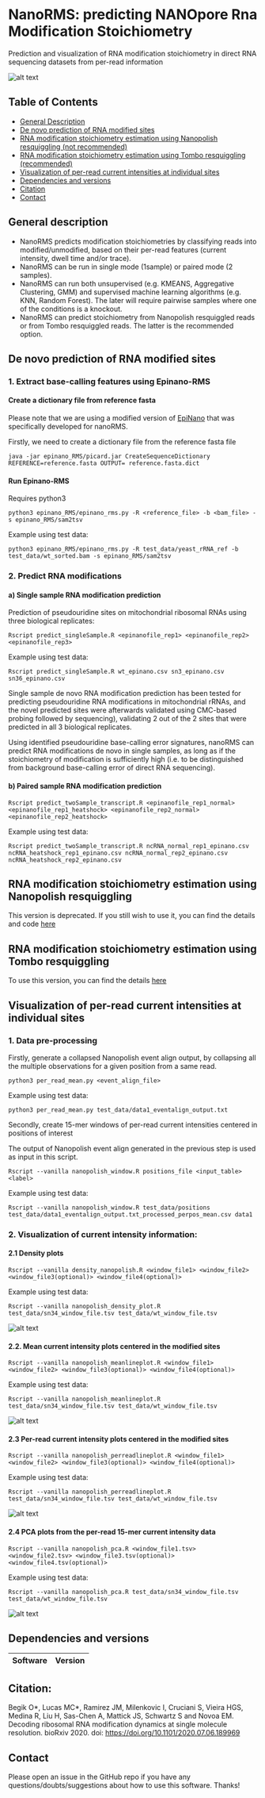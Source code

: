 # NanoRMS: predicting NANOpore Rna Modification Stoichiometry
Prediction and visualization of RNA modification stoichiometry in direct RNA sequencing datasets from per-read information 

![alt text](./img/init_fig.png "init_fig")


## Table of Contents  
- [General Description](#General-description)
- [De novo prediction of RNA modified sites](#De-novo-prediction-of-RNA-modified-sites)
- [RNA modification stoichiometry estimation using Nanopolish resquiggling (not recommended)](#RNA-modification-stoichiometry-estimation-using-nanopolish-resquiggling)
- [RNA modification stoichiometry estimation using Tombo resquiggling (recommended)](#RNA-modification-stoichiometry-estimation-using-tombo-resquiggling)
- [Visualization of per-read current intensities at individual sites](Visualization-of-per-read-current-intensities-at-individual-sites)
- [Dependencies and versions](#Dependencies-and-versions)
- [Citation](#Citation) 
- [Contact](#Contact) 
 

## General description
* NanoRMS predicts modification stoichiometries by classifying reads into modified/unmodified, based on their per-read features (current intensity, dwell time and/or trace).
* NanoRMS can be run in single mode (1sample) or paired mode (2 samples).
* NanoRMS can run both unsupervised (e.g. KMEANS, Aggregative Clustering, GMM) and supervised machine learning algorithms (e.g. KNN, Random Forest). The later will require pairwise samples where one of the conditions is a knockout.
* NanoRMS can predict stoichiometry from Nanopolish resquiggled reads or from Tombo resquiggled reads. The latter is the recommended option.

## De novo prediction of RNA modified sites

### 1. Extract base-calling features using Epinano-RMS 

#### Create a dictionary file from reference fasta
Please note that we are using  a modified version of [EpiNano](https://github.com/enovoa/EpiNano/blob/master/README.md) that was specifically developed for nanoRMS. 

Firstly, we need to create a dictionary file from the reference fasta file
```
java -jar epinano_RMS/picard.jar CreateSequenceDictionary REFERENCE=reference.fasta OUTPUT= reference.fasta.dict
```

#### Run Epinano-RMS
Requires python3

```
python3 epinano_RMS/epinano_rms.py -R <reference_file> -b <bam_file> -s epinano_RMS/sam2tsv
```
Example using test data: 

```
python3 epinano_RMS/epinano_rms.py -R test_data/yeast_rRNA_ref -b test_data/wt_sorted.bam -s epinano_RMS/sam2tsv
```

### 2. Predict RNA modifications

#### a) Single sample RNA modification prediction

Prediction of pseudouridine sites on mitochondrial ribosomal RNAs using three biological replicates:

```
Rscript predict_singleSample.R <epinanofile_rep1> <epinanofile_rep2> <epinanofile_rep3> 
```

Example using test data: 
```
Rscript predict_singleSample.R wt_epinano.csv sn3_epinano.csv sn36_epinano.csv
```
Single sample de novo RNA modification prediction has been tested for predicting pseudouridine RNA modifications in mitochondrial rRNAs, and the novel predicted sites were afterwards validated using CMC-based probing followed by sequencing), validating 2 out of the 2 sites that were predicted in all 3 biological replicates. 

Using identified pseudouridine base-calling error signatures, nanoRMS can  predict RNA modifications de novo in single samples, as long as if the stoichiometry of modification is sufficiently high (i.e. to be distinguished from background base-calling error of direct RNA sequencing).

#### b) Paired sample RNA modification prediction

```
Rscript predict_twoSample_transcript.R <epinanofile_rep1_normal> <epinanofile_rep1_heatshock> <epinanofile_rep2_normal> <epinanofile_rep2_heatshock>
```

Example using test data: 
```
Rscript predict_twoSample_transcript.R ncRNA_normal_rep1_epinano.csv ncRNA_heatshock_rep1_epinano.csv ncRNA_normal_rep2_epinano.csv ncRNA_heatshock_rep2_epinano.csv
```

## RNA modification stoichiometry estimation using Nanopolish resquiggling 

This version is deprecated. If you still wish to use it, you can find the details and code [here](https://github.com/novoalab/nanoRMS/blob/master/README_nanoRMS_nanopolish.md) 


## RNA modification stoichiometry estimation using Tombo resquiggling 

To use this version, you can find the details [here](https://github.com/novoalab/nanoRMS/blob/master/per_read/README.md)


## Visualization of per-read current intensities at individual sites

### 1. Data pre-processing

Firstly, generate a collapsed Nanopolish event align output, by collapsing all the multiple observations for a given position from a same read.

```
python3 per_read_mean.py <event_align_file>
```

Example using test data:

```
python3 per_read_mean.py test_data/data1_eventalign_output.txt
```
Secondly, create 15-mer windows of per-read current intensities centered in positions of interest

The output of Nanopolish event align generated in the previous step is used as input in this script.

```
Rscript --vanilla nanopolish_window.R positions_file <input_table> <label>
```

Example using test data:

```
Rscript --vanilla nanopolish_window.R test_data/positions test_data/data1_eventalign_output.txt_processed_perpos_mean.csv data1
```


### 2. Visualization of current intensity information:

#### 2.1 Density plots

```
Rscript --vanilla density_nanopolish.R <window_file1> <window_file2> <window_file3(optional)> <window_file4(optional)>
```

Example using test data:

```
Rscript --vanilla nanopolish_density_plot.R test_data/sn34_window_file.tsv test_data/wt_window_file.tsv
```

![alt text](./img/density.png "Density")


#### 2.2. Mean current intensity plots centered in the modified sites
```
Rscript --vanilla nanopolish_meanlineplot.R <window_file1> <window_file2> <window_file3(optional)> <window_file4(optional)>
```
Example using test data:

```
Rscript --vanilla nanopolish_meanlineplot.R test_data/sn34_window_file.tsv test_data/wt_window_file.tsv
```


![alt text](./img/mean_current.png "Mean_current")


#### 2.3 Per-read current intensity plots centered in the modified sites
```
Rscript --vanilla nanopolish_perreadlineplot.R <window_file1> <window_file2> <window_file3(optional)> <window_file4(optional)>
```
Example using test data:

```
Rscript --vanilla nanopolish_perreadlineplot.R test_data/sn34_window_file.tsv test_data/wt_window_file.tsv
```


![alt text](./img/per_read_current.png "Per_read")


#### 2.4 PCA plots from the per-read 15-mer current intensity data
```
Rscript --vanilla nanopolish_pca.R <window_file1.tsv> <window_file2.tsv> <window_file3.tsv(optional)> <window_file4.tsv(optional)>
```

Example using test data:

```
Rscript --vanilla nanopolish_pca.R test_data/sn34_window_file.tsv test_data/wt_window_file.tsv
```

![alt text](./img/pca.png "PCA")

## Dependencies and versions

Software | Version 
--- | --- 

## Citation: 

Begik O*, Lucas MC*, Ramirez JM, Milenkovic I, Cruciani S, Vieira HGS, Medina R, Liu H, Sas-Chen A, Mattick JS, Schwartz S and Novoa EM. Decoding ribosomal RNA modification dynamics at single molecule resolution. bioRxiv 2020. doi: https://doi.org/10.1101/2020.07.06.189969

## Contact
Please open an issue in the GitHub repo if you have any questions/doubts/suggestions about how to use this software. Thanks!
